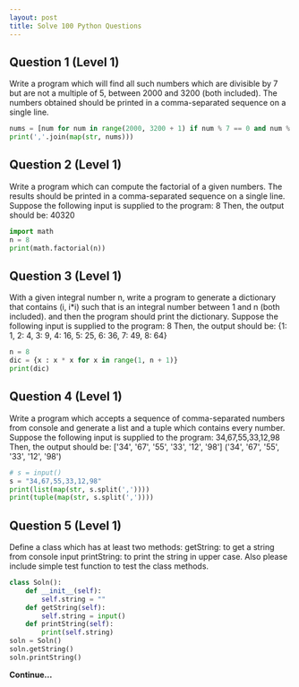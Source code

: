 ```yaml
---
layout: post
title: Solve 100 Python Questions
---
```

## Question 1 (Level 1)
Write a program which will find all such numbers which are
divisible by 7 but are not a multiple of 5, between 2000
and 3200 (both included). The numbers obtained should be
printed in a comma-separated sequence on a single line.

```python
nums = [num for num in range(2000, 3200 + 1) if num % 7 == 0 and num % 5 != 0]
print(','.join(map(str, nums)))
```


## Question 2 (Level 1)
Write a program which can compute the factorial of a given numbers.
The results should be printed in a comma-separated sequence on a single line.
Suppose the following input is supplied to the program:
8
Then, the output should be:
40320

```python
import math
n = 8
print(math.factorial(n))
```


## Question 3 (Level 1)
With a given integral number n, write a program to generate a dictionary that contains (i, i*i) such that is an integral number between 1 and n (both included). and then the program should print the dictionary.
Suppose the following input is supplied to the program:
8
Then, the output should be:
{1: 1, 2: 4, 3: 9, 4: 16, 5: 25, 6: 36, 7: 49, 8: 64}

```python
n = 8
dic = {x : x * x for x in range(1, n + 1)}
print(dic)
```


## Question 4 (Level 1)
Write a program which accepts a sequence of comma-separated numbers from console and generate a list and a tuple which contains every number.
Suppose the following input is supplied to the program:
34,67,55,33,12,98
Then, the output should be:
['34', '67', '55', '33', '12', '98']
('34', '67', '55', '33', '12', '98')

```python
# s = input()
s = "34,67,55,33,12,98"
print(list(map(str, s.split(','))))
print(tuple(map(str, s.split(','))))
```


## Question 5 (Level 1)
Define a class which has at least two methods:
getString: to get a string from console input
printString: to print the string in upper case.
Also please include simple test function to test the class methods.

```python
class Soln():
    def __init__(self):
        self.string = ""
    def getString(self):
        self.string = input()
    def printString(self):
        print(self.string)
soln = Soln()
soln.getString()
soln.printString()
```

**Continue...**
